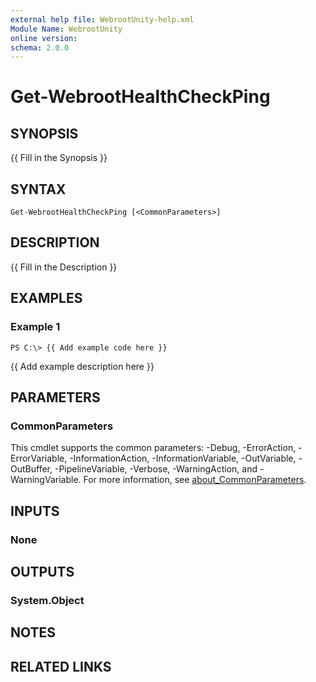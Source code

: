```yaml
---
external help file: WebrootUnity-help.xml
Module Name: WebrootUnity
online version:
schema: 2.0.0
---
```


# Get-WebrootHealthCheckPing

## SYNOPSIS
{{ Fill in the Synopsis }}

## SYNTAX

```
Get-WebrootHealthCheckPing [<CommonParameters>]
```

## DESCRIPTION
{{ Fill in the Description }}

## EXAMPLES

### Example 1
```
PS C:\> {{ Add example code here }}
```

{{ Add example description here }}

## PARAMETERS

### CommonParameters
This cmdlet supports the common parameters: -Debug, -ErrorAction, -ErrorVariable, -InformationAction, -InformationVariable, -OutVariable, -OutBuffer, -PipelineVariable, -Verbose, -WarningAction, and -WarningVariable. For more information, see [about_CommonParameters](http://go.microsoft.com/fwlink/?LinkID=113216).

## INPUTS

### None
## OUTPUTS

### System.Object
## NOTES

## RELATED LINKS

